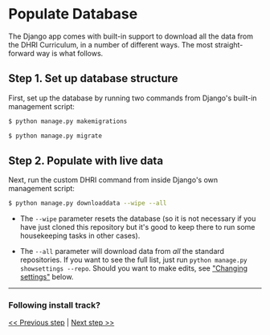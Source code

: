 # Populate Database

The Django app comes with built-in support to download all the data from the DHRI Curriculum, in a number of different ways. The most straight-forward way is what follows.

## Step 1. Set up database structure

First, set up the database by running two commands from Django's built-in management script:

```sh
$ python manage.py makemigrations
```

```sh
$ python manage.py migrate
```

## Step 2. Populate with live data

Next, run the custom DHRI command from inside Django's own management script:

```sh
$ python manage.py downloaddata --wipe --all
```

- The `--wipe` parameter resets the database (so it is not necessary if you have just cloned this repository but it's good to keep there to run some housekeeping tasks in other cases).

- The `--all` parameter will download data from _all_ the standard repositories. If you want to see the full list, just run `python manage.py showsettings --repo`. Should you want to make edits, see ["Changing settings"](#changing-settings) below.

---

### Following install track?

[<< Previous step](install.md) | [Next step >>](run.md)